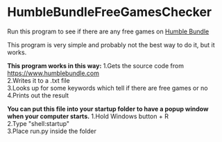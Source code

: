 # HumbleBundleFreeGamesChecker
Run this program to see if there are any free games on <a href="https://www.humblebundle.com/" target="_blank">Humble Bundle</a>

This program is very simple and probably not the best way to do it, but it works.

<b>This program works in this way:</b>
  1.Gets the source code from https://www.humblebundle.com<br>
  2.Writes it to a .txt file<br>
  3.Looks up for some keywords which tell if there are free games or no<br>
  4.Prints out the result<br>

<b>You can put this file into your startup folder to have a popup window when your computer starts.</b>
  1.Hold Windows button + R<br>
  2.Type "shell:startup"<br>
  3.Place run.py inside the folder<br>
  
  
  
